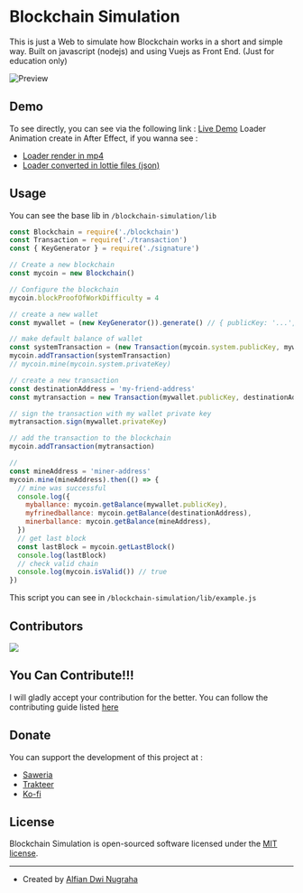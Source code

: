 # Blockchain Simulation
This is just a Web to simulate how Blockchain works in a short and simple way. Built on javascript (nodejs) and using Vuejs as Front End. (Just for education only)

![Preview](https://github.com/viandwi24/blockchain-simulation/blob/main/static/preview.gif?raw=true)

## Demo
To see directly, you can see via the following link : [Live Demo](https://viandwi24.github.io/blockchain-simulation/)
Loader Animation create in After Effect, if you wanna see :
* [Loader render in mp4](https://viandwi24.github.io/blockchain-simulation/loader.mp4)
* [Loader converted in lottie files (json)](https://github.com/viandwi24/blockchain-simulation/blob/main/static/blockchain.json)


## Usage
You can see the base lib in `/blockchain-simulation/lib`
```js
const Blockchain = require('./blockchain')
const Transaction = require('./transaction')
const { KeyGenerator } = require('./signature')

// Create a new blockchain
const mycoin = new Blockchain()

// Configure the blockchain
mycoin.blockProofOfWorkDifficulty = 4

// create a new wallet
const mywallet = (new KeyGenerator()).generate() // { publicKey: '...', privateKey: '...' }

// make default balance of wallet
const systemTransaction = (new Transaction(mycoin.system.publicKey, mywallet.publicKey, 1000)).sign(mycoin.system.privateKey)
mycoin.addTransaction(systemTransaction)
// mycoin.mine(mycoin.system.privateKey)

// create a new transaction
const destinationAddress = 'my-friend-address'
const mytransaction = new Transaction(mywallet.publicKey, destinationAddress, 10)

// sign the transaction with my wallet private key
mytransaction.sign(mywallet.privateKey)

// add the transaction to the blockchain
mycoin.addTransaction(mytransaction)

//
const mineAddress = 'miner-address'
mycoin.mine(mineAddress).then(() => {
  // mine was successful
  console.log({
    myballance: mycoin.getBalance(mywallet.publicKey),
    myfrinedballance: mycoin.getBalance(destinationAddress),
    minerballance: mycoin.getBalance(mineAddress),
  })
  // get last block
  const lastBlock = mycoin.getLastBlock()
  console.log(lastBlock)
  // check valid chain
  console.log(mycoin.isValid()) // true
})
```
This script you can see in `/blockchain-simulation/lib/example.js`

## Contributors
<a href="https://github.com/viandwi24/blockchain-simulation/graphs/contributors">
  <img src="https://contrib.rocks/image?repo=viandwi24/blockchain-simulation"/>
</a>

## You Can Contribute!!!
I will gladly accept your contribution for the better.
You can follow the contributing guide listed [here](./CONTRIBUTING.md)

## Donate
You can support the development of this project at :
- [Saweria](https://saweria.co/viandwi24)
- [Trakteer](https://trakteer.id/viandwi24)
- [Ko-fi](https://ko-fi.com/viandwi24)

## License
Blockchain Simulation is open-sourced software licensed under the [MIT license](./LICENSE.md).

---

-   Created by [Alfian Dwi Nugraha](https://www.facebook.com/viandwi24)

